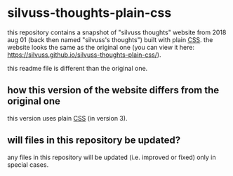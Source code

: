 # silvuss-thoughts-plain-css

this repository contains a snapshot of "silvuss thoughts" website from 2018 aug 01 (back then named "silvuss's thoughts") built with plain [CSS](https://developer.mozilla.org/en-US/docs/Web/CSS). the website looks the same as the original one (you can view it here: https://silvuss.github.io/silvuss-thoughts-plain-css/).

this readme file is different than the original one.

## how this version of the website differs from the original one

this version uses plain [CSS](https://developer.mozilla.org/en-US/docs/Web/CSS) (in version 3).

## will files in this repository be updated?

any files in this repository will be updated (i.e. improved or fixed) only in special cases.
